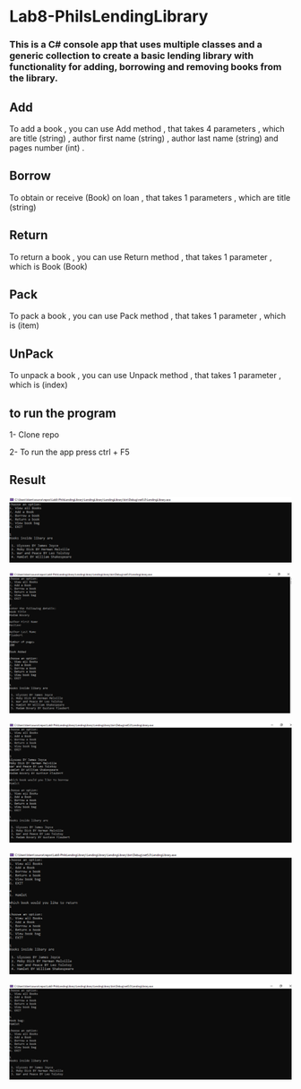 # Lab8-PhilsLendingLibrary

### This is a C# console app that uses multiple classes and a generic collection to create a basic lending library with functionality for adding, borrowing and removing books from the library.

## Add

To add a book , you can use Add method , that takes 4 parameters , which are title (string) ,
author first name (string) , author last name (string) and pages number (int) .

## Borrow

 To obtain or receive (Book) on loan , that takes 1 parameters , which are title (string)

## Return

To return a book , you can use Return method , that takes 1 parameter , which is Book (Book)

## Pack

To pack a book , you can use Pack method , that takes 1 parameter , which is (item)

## UnPack

To unpack a book , you can use Unpack method , that takes 1 parameter , which is (index)

## to run the program

1- Clone repo

2- To run the app press ctrl + F5

## Result

![](allbooks.png)

![](addbook.png)

![](borrowbook.png)

![](returnbook.png)

![](bookbag.png)

